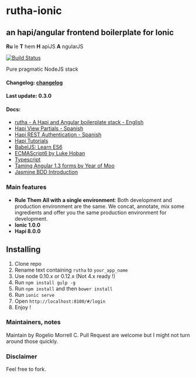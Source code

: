 # rutha-ionic
## an hapi/angular frontend boilerplate for Ionic
**Ru** le 
**T** hem 
**H** apiJS 
**A** ngularJS

[![Build Status](https://travis-ci.org/molekilla/rutha-ionic.svg?branch=master)](https://travis-ci.org/molekilla/rutha-ionic)

Pure pragmatic NodeJS stack

#### Changelog: [changelog](changelog.md)

#### Last update: 0.3.0

#### Docs:

* [rutha - A Hapi and Angular boilerplate stack - English](http://yoworkeo.blogspot.com/2015/02/rutha-hapi-and-angular-boilerplate-stack.html)
* [Hapi View Partials - Spanish](http://yoworkeo.blogspot.com/2014/08/hapijs-view-partials-con-underscorejs.html)
* [Hapi REST Authentication - Spanish](http://yoworkeo.blogspot.com/2014/08/hapijs-autenticacion-rest-con-hapi-auth.html)
* [Hapi Tutorials](http://hapijs.com/tutorials)
* [BabelJS: Learn ES6](https://babeljs.io/docs/learn-es6/)
* [ECMAScript6 by Luke Hoban](https://github.com/lukehoban/es6features)
* [Typescript](http://www.typescriptlang.org/)
* [Taming Angular 1.3 forms by Year of Moo](http://www.yearofmoo.com/2014/09/taming-forms-in-angularjs-1-3.html#html5-validators-and-parse-errors)
* [Jasmine BDD Introduction](http://jasmine.github.io/2.2/introduction.html)

### Main features ###

* **Rule Them All with a single environment**: Both development and production environment are the same. We concat, annotate, mix some ingredients and offer you the same production environment for development.
* **Ionic 1.0.0**
* **Hapi 8.0.0**


## Installing
1. Clone repo
2. Rename text containing `rutha` to `your_app_name`
3. Use node 0.10.x or 0.12.x (Not 4.x ready !)
4. Run `npm install gulp -g`
5. Run `npm install` and then `bower install`
6. Run `ionic serve`
7. Open `http://localhost:8100/#/login`
8. Enjoy !

### Maintainers, notes ###
Maintain by Rogelio Morrell C. 
Pull Request are welcome but I might not turn around those quickly. 

### Disclaimer ###
Feel free to fork.
